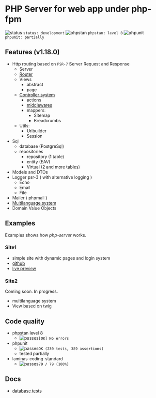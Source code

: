 # PHP Server for web app under php-fpm

![status](https://placehold.co/15x15/f03c15/f03c15.png) `status: development`
![phpstan](https://placehold.co/15x15/1589F0/1589F0.png) `phpstan: level 8`
![phpunit](https://placehold.co/15x15/c5f015/c5f015.png) `phpunit: partially`

## Features (v1.18.0)

- Http routing based on `PSR-7` Server Request and Response
  - Server
  - [Router](./docs/router/)
  - Views
    - abstract
    - page
  - [Controller system](./docs/controller/00_readme.md)
    - actions
    - [middlewares](./docs/controller/03_middleware.md)
    - mappers:
      - Sitemap
      - Breadcrumbs
  - Utils:
    - Urlbuilder
    - Session
- Sql
  - database (PostgreSql)
  - repositories  
    - repository (1 table)
    - entity (EAV)
    - Virtual (2 and more tables)
- Models and DTOs
- Logger psr-3 ( with alternative logging )  
  - Echo  
  - Email  
  - File  
- Mailer ( phpmail )  
- [Multilanguage system](./docs/multilanguage-system/01-readme.md)
- Domain Value Objects

## Examples

Examples shows how *php-server* works.

### Site1

- simple site with dynamic pages and login system
- [github](https://github.com/Romchik38/site1)
- [live preview](https://site1.romanenko-studio.dev/)

### Site2

Coming soon. In progress.

- multilanguage system
- View based on twig

## Code quality

- phpstan level 8
  - ![passes](https://placehold.co/15x15/0dbc79/0dbc79.png)`[OK] No errors`  
- phpunit
  - ![passes](https://placehold.co/15x15/0dbc79/0dbc79.png)`OK (230 tests, 389 assertions)`
  - tested partially
- laminas-coding-standard
  - ![passes](https://placehold.co/15x15/0dbc79/0dbc79.png)`79 / 79 (100%)`

## Docs

- [database tests](./docs/tests/database.md)